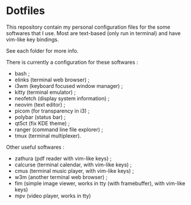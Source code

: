 # Dotfiles

This repository contain my personal configuration files for the some softwares that I use. Most are text-based (only run in terminal) and have vim-like key bindings.

See each folder for more info.

There is currently a configuration for these softwares :
- bash ;
- elinks (terminal web browser) ;
- i3wm (keyboard focused window manager) ;
- kitty (terminal emulator) ;
- neofetch (display system information) ;
- neovim (text editor) ;
- picom (for transparency in i3) ;
- polybar (status bar) ;
- qt5ct (fix KDE theme) ;
- ranger (command line file explorer) ;
- tmux (terminal multiplexer).

Other useful softwares :
- zathura (pdf reader with vim-like keys) ;
- calcurse (terminal calendar, with vim-like keys) ;
- cmus (terminal music player, with vim-like keys) ;
- w3m (another terminal web browser) ;
- fim (simple image viewer, works in tty (with framebuffer), with vim-like keys)
- mpv (video player, works in tty)
